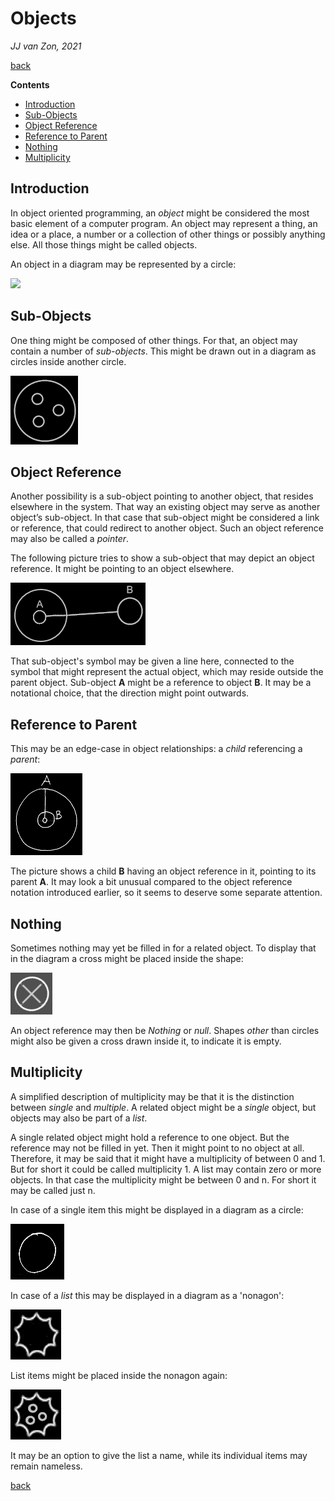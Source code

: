 ﻿Objects
=======

*JJ van Zon, 2021*

[back](../../)

__Contents__

- [Introduction](#introduction)
- [Sub-Objects](#sub-objects)
- [Object Reference](#object-reference)
- [Reference to Parent](#reference-to-parent)
- [Nothing](#nothing)
- [Multiplicity](#multiplicity)

Introduction
------------

In object oriented programming, an *object* might be considered the most basic element of a computer program. An object may represent a thing, an idea or a place, a number or a collection of other things or possibly anything else. All those things might be called objects.

An object in a diagram may be represented by a circle:

![](images/Objects.001.png)

Sub-Objects
-----------

One thing might be composed of other things. For that, an object may contain a number of *sub-objects*. This might be drawn out in a diagram as circles inside another circle.

![](images/Objects.002.png)

Object Reference
----------------

Another possibility is a sub-object pointing to another object, that resides elsewhere in the system. That way an existing object may serve as another object’s sub-object. In that case that sub-object might be considered a link or reference, that could redirect to another object. Such an object reference may also be called a *pointer*.

The following picture tries to show a sub-object that may depict an object reference. It might be pointing to an object elsewhere.

![](images/Objects.003.png)

That sub-object's symbol may be given a line here, connected to the symbol that might represent the actual object, which may reside outside the parent object. Sub-object __A__ might be a reference to object __B__. It may be a notational choice, that the direction might point outwards.

Reference to Parent
-------------------

This may be an edge-case in object relationships: a *child* referencing a *parent*:

![](images/reference-to-parent.png)

The picture shows a child __B__ having an object reference in it, pointing to its parent __A__. It may look a bit unusual compared to the object reference notation introduced earlier, so it seems to deserve some separate attention.

Nothing
-------

Sometimes nothing may yet be filled in for a related object. To display that in the diagram a cross might be placed inside the shape:

![](images/Objects.004.png)

An object reference may then be *Nothing* or *null*. Shapes *other* than circles might also be given a cross drawn inside it, to indicate it is empty.

Multiplicity
------------

A simplified description of multiplicity may be that it is the distinction between *single* and *multiple*. A related object might be a *single* object, but objects may also be part of a *list*.

A single related object might hold a reference to one object. But the reference may not be filled in yet. Then it might point to no object at all. Therefore, it may be said that it might have a multiplicity of between 0 and 1. But for short it could be called multiplicity 1. A list may contain zero or more objects. In that case the multiplicity might be between 0 and n. For short it may be called just n.

In case of a single item this might be displayed in a diagram as a circle:

![](images/Objects.005.png)

In case of a *list* this may be displayed in a diagram as a 'nonagon':

![](images/Objects.006.png)

List items might be placed inside the nonagon again:

![](images/Objects.007.png)

It may be an option to give the list a name, while its individual items may remain nameless.

[back](../../)